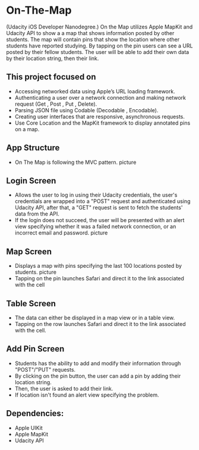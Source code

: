 # On-The-Map
 (Udacity iOS Developer Nanodegree.)
 On the Map utilizes Apple MapKit and Udacity API to show a a map that shows information posted by other students.
 The map will contain pins that show the location where other students have reported studying. 
 By tapping on the pin users can see a URL posted by their fellow students. 
 The user will be able to add their own data by their location string, then their link.

## This project focused on
* Accessing networked data using Apple’s URL loading framework.
* Authenticating a user over a network connection and making network request (Get , Post , Put , Delete).
* Parsing JSON file using Codable (Decodable , Encodable).
* Creating user interfaces that are responsive, asynchronous requests.
* Use Core Location and the MapKit framework to display annotated pins on a map.

## App Structure
- On The Map is following the MVC pattern.
picture

## Login Screen 
- Allows the user to log in using their Udacity credentials, the user's credentials are wrapped into a "POST" request and authenticated using Udacity API, after that, a "GET" request is sent to fetch the students' data from the API.
- If the login does not succeed, the user will be presented with an alert view specifying whether it was a failed network connection, or an incorrect email and password.
picture

## Map Screen
- Displays a map with pins specifying the last 100 locations posted by students.
picture
- Tapping on the pin launches Safari and direct it to the link associated with the cell

## Table Screen
- The data can either be displayed in a map view or in a table view.
- Tapping on the row launches Safari and direct it to the link associated with the cell.

## Add Pin Screen
- Students has the ability to add and modify their information through "POST"/"PUT" requests.
- By clicking on the pin button, the user can add a pin by adding their location string.
- Then, the user is asked to add their link.
- If location isn't found an alert view specifying the problem.

## Dependencies:
* Apple UIKit
* Apple MapKit
* Udacity API
